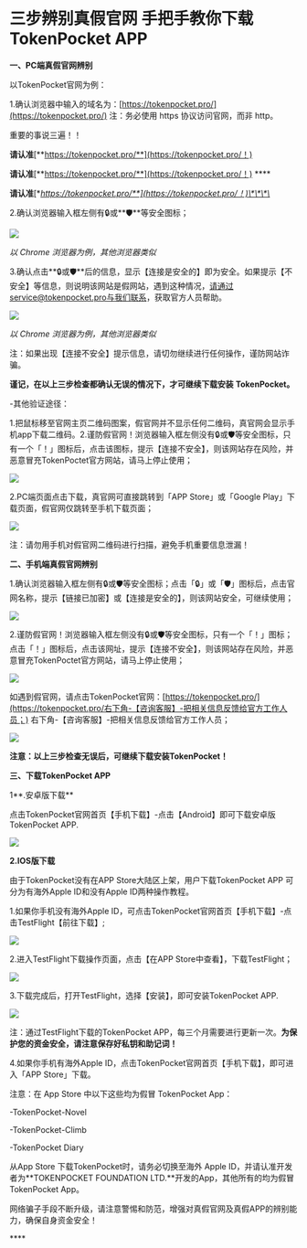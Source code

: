 # 三步辨别真假官网 手把手教你下载TokenPocket APP

**一、PC端真假官网辨别**

以TokenPocket官网为例：

1.确认浏览器中输入的域名为：[https://tokenpocket.pro/](https://tokenpocket.pro/) 注：务必使用 https 协议访问官网，而非 http。

重要的事说三遍！！ 

**请认准**[**https://tokenpocket.pro/**](https://tokenpocket.pro/！)

**请认准**[**https://tokenpocket.pro/**](https://tokenpocket.pro/！) ****

**请认准**[**https://tokenpocket.pro/**](https://tokenpocket.pro/！)\*\*\*\*

2.确认浏览器输入框左侧有🔒或**🛡️**等安全图标；

![](../../.gitbook/assets/1%20%2815%29.png)



_以 Chrome 浏览器为例，其他浏览器类似_

3.确认点击**🔒或🛡️**后的信息，显示【连接是安全的】即为安全。如果提示【不安全】等信息，则说明该网站是假网站，遇到这种情况，请通过service@tokenpocket.pro与我们联系，获取官方人员帮助。



![](../../.gitbook/assets/1-kao-bei-.png)

_以 Chrome 浏览器为例，其他浏览器类似_

注：如果出现【连接不安全】提示信息，请切勿继续进行任何操作，谨防网站诈骗。

**谨记，在以上三步检查都确认无误的情况下，才可继续下载安装** **TokenPocket。**

-其他验证途径：

1.把鼠标移至官网主页二维码图案，假官网并不显示任何二维码，真官网会显示手机app下载二维码。2.谨防假官网！浏览器输入框左侧没有🔒或🛡️等安全图标，只有一个「！」图标后，点击该图标，提示【连接不安全】，则该网站存在风险，并恶意冒充TokenPoctet官方网站，请马上停止使用；

![](../../.gitbook/assets/1-kao-bei-2%20%281%29.png)

2.PC端页面点击下载，真官网可直接跳转到「APP Store」或「Google Play」下载页面，假官网仅跳转至手机下载页面；

![](../../.gitbook/assets/1-kao-bei-3.png)

注：请勿用手机对假官网二维码进行扫描，避免手机重要信息泄漏！

**二、手机端真假官网辨别**

1.确认浏览器输入框左侧有🔒或🛡️等安全图标；点击「🔒」或「🛡️」图标后，点击官网名称，提示【链接已加密】或【连接是安全的】，则该网站安全，可继续使用；

![](../../.gitbook/assets/1-kao-bei-4.png)

2.谨防假官网！浏览器输入框左侧没有🔒或🛡️等安全图标，只有一个「！」图标；点击「！」图标后，点击该网址，提示【连接不安全】，则该网站存在风险，并恶意冒充TokenPoctet官方网站，请马上停止使用；

![](../../.gitbook/assets/1-kao-bei-5.png)

如遇到假官网，请点击TokenPocket官网：[https://tokenpocket.pro/](https://tokenpocket.pro/右下角-【咨询客服】-把相关信息反馈给官方工作人员；) 右下角-【咨询客服】-把相关信息反馈给官方工作人员；

![](../../.gitbook/assets/1-kao-bei-6.png)

**注意：以上三步检查无误后，可继续下载安装TokenPocket！**

**三、下载TokenPocket APP**

1**.安卓版下载**

点击TokenPocket官网首页【手机下载】-点击【Android】即可下载安卓版TokenPocket APP.

![](../../.gitbook/assets/1-kao-bei-7.png)

**2.IOS版下载**

由于TokenPocket没有在APP Store大陆区上架，用户下载TokenPocket APP 可分为有海外Apple ID和没有Apple ID两种操作教程。

1.如果你手机没有海外Apple ID，可点击TokenPocket官网首页【手机下载】-点击TestFlight【前往下载】;

![](../../.gitbook/assets/1-kao-bei-8.png)

2.进入TestFlight下载操作页面，点击【在APP Store中查看】，下载TestFlight；

![](../../.gitbook/assets/1-kao-bei-9.png)

3.下载完成后，打开TestFlight，选择【安装】，即可安装TokenPocket APP.

![](../../.gitbook/assets/1-kao-bei-10.png)

注：通过TestFlight下载的TokenPocket APP，每三个月需要进行更新一次。**为保护您的资金安全，请注意保存好私钥和助记词！**

4.如果你手机有海外Apple ID，点击TokenPocket官网首页【手机下载】，即可进入「APP Store」下载。

注意：在 App Store 中以下这些均为假冒 TokenPocket App：

-TokenPocket-Novel 

-TokenPocket-Climb 

-TokenPocket Diary

从App Store 下载TokenPocket时，请务必切换至海外 Apple ID，并请认准开发者为**TOKENPOCKET FOUNDATION LTD.**开发的App，其他所有的均为假冒TokenPocket App。

网络骗子手段不断升级，请注意警惕和防范，增强对真假官网及真假APP的辨别能力，确保自身资金安全！

\*\*\*\*

